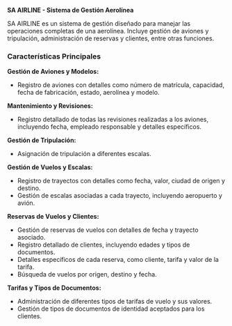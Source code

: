 **SA AIRLINE - Sistema de Gestión Aerolínea**

SA AIRLINE es un sistema de gestión diseñado para manejar las operaciones completas de una aerolínea. Incluye gestión de aviones y tripulación, administración de reservas y clientes, entre otras funciones.

### Características Principales

**Gestión de Aviones y Modelos:**
- Registro de aviones con detalles como número de matrícula, capacidad, fecha de fabricación, estado, aerolínea y modelo.

**Mantenimiento y Revisiones:**
- Registro detallado de todas las revisiones realizadas a los aviones, incluyendo fecha, empleado responsable y detalles específicos.

**Gestión de Tripulación:**
- Asignación de tripulación a diferentes escalas.

**Gestión de Vuelos y Escalas:**
- Registro de trayectos con detalles como fecha, valor, ciudad de origen y destino.
- Gestión de escalas asociadas a cada trayecto, incluyendo aeropuerto y avión.

**Reservas de Vuelos y Clientes:**
- Gestión de reservas de vuelos con detalles de fecha y trayecto asociado.
- Registro detallado de clientes, incluyendo edades y tipos de documentos.
- Detalles específicos de cada reserva, como cliente, tarifa y valor de la tarifa.
- Búsqueda de vuelos por origen, destino y fecha.

**Tarifas y Tipos de Documentos:**
- Administración de diferentes tipos de tarifas de vuelo y sus valores.
- Gestión de tipos de documentos de identidad aceptados para los clientes.
